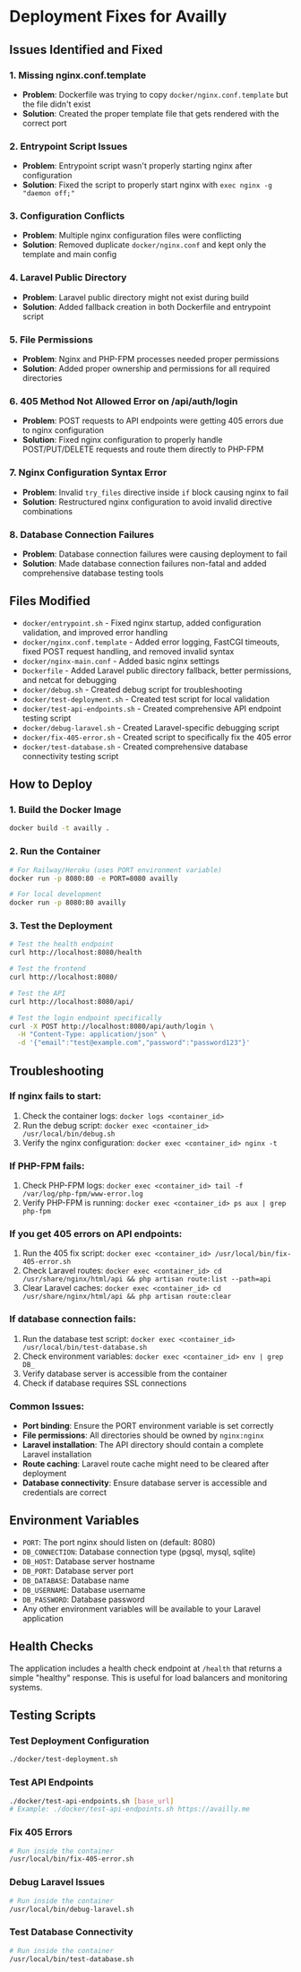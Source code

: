 # Deployment Fixes for Availly

## Issues Identified and Fixed

### 1. Missing nginx.conf.template
- **Problem**: Dockerfile was trying to copy `docker/nginx.conf.template` but the file didn't exist
- **Solution**: Created the proper template file that gets rendered with the correct port

### 2. Entrypoint Script Issues
- **Problem**: Entrypoint script wasn't properly starting nginx after configuration
- **Solution**: Fixed the script to properly start nginx with `exec nginx -g "daemon off;"`

### 3. Configuration Conflicts
- **Problem**: Multiple nginx configuration files were conflicting
- **Solution**: Removed duplicate `docker/nginx.conf` and kept only the template and main config

### 4. Laravel Public Directory
- **Problem**: Laravel public directory might not exist during build
- **Solution**: Added fallback creation in both Dockerfile and entrypoint script

### 5. File Permissions
- **Problem**: Nginx and PHP-FPM processes needed proper permissions
- **Solution**: Added proper ownership and permissions for all required directories

### 6. 405 Method Not Allowed Error on /api/auth/login
- **Problem**: POST requests to API endpoints were getting 405 errors due to nginx configuration
- **Solution**: Fixed nginx configuration to properly handle POST/PUT/DELETE requests and route them directly to PHP-FPM

### 7. Nginx Configuration Syntax Error
- **Problem**: Invalid `try_files` directive inside `if` block causing nginx to fail
- **Solution**: Restructured nginx configuration to avoid invalid directive combinations

### 8. Database Connection Failures
- **Problem**: Database connection failures were causing deployment to fail
- **Solution**: Made database connection failures non-fatal and added comprehensive database testing tools

## Files Modified

- `docker/entrypoint.sh` - Fixed nginx startup, added configuration validation, and improved error handling
- `docker/nginx.conf.template` - Added error logging, FastCGI timeouts, fixed POST request handling, and removed invalid syntax
- `docker/nginx-main.conf` - Added basic nginx settings
- `Dockerfile` - Added Laravel public directory fallback, better permissions, and netcat for debugging
- `docker/debug.sh` - Created debug script for troubleshooting
- `docker/test-deployment.sh` - Created test script for local validation
- `docker/test-api-endpoints.sh` - Created comprehensive API endpoint testing script
- `docker/debug-laravel.sh` - Created Laravel-specific debugging script
- `docker/fix-405-error.sh` - Created script to specifically fix the 405 error
- `docker/test-database.sh` - Created comprehensive database connectivity testing script

## How to Deploy

### 1. Build the Docker Image
```bash
docker build -t availly .
```

### 2. Run the Container
```bash
# For Railway/Heroku (uses PORT environment variable)
docker run -p 8080:80 -e PORT=8080 availly

# For local development
docker run -p 8080:80 availly
```

### 3. Test the Deployment
```bash
# Test the health endpoint
curl http://localhost:8080/health

# Test the frontend
curl http://localhost:8080/

# Test the API
curl http://localhost:8080/api/

# Test the login endpoint specifically
curl -X POST http://localhost:8080/api/auth/login \
  -H "Content-Type: application/json" \
  -d '{"email":"test@example.com","password":"password123"}'
```

## Troubleshooting

### If nginx fails to start:
1. Check the container logs: `docker logs <container_id>`
2. Run the debug script: `docker exec <container_id> /usr/local/bin/debug.sh`
3. Verify the nginx configuration: `docker exec <container_id> nginx -t`

### If PHP-FPM fails:
1. Check PHP-FPM logs: `docker exec <container_id> tail -f /var/log/php-fpm/www-error.log`
2. Verify PHP-FPM is running: `docker exec <container_id> ps aux | grep php-fpm`

### If you get 405 errors on API endpoints:
1. Run the 405 fix script: `docker exec <container_id> /usr/local/bin/fix-405-error.sh`
2. Check Laravel routes: `docker exec <container_id> cd /usr/share/nginx/html/api && php artisan route:list --path=api`
3. Clear Laravel caches: `docker exec <container_id> cd /usr/share/nginx/html/api && php artisan route:clear`

### If database connection fails:
1. Run the database test script: `docker exec <container_id> /usr/local/bin/test-database.sh`
2. Check environment variables: `docker exec <container_id> env | grep DB_`
3. Verify database server is accessible from the container
4. Check if database requires SSL connections

### Common Issues:
- **Port binding**: Ensure the PORT environment variable is set correctly
- **File permissions**: All directories should be owned by `nginx:nginx`
- **Laravel installation**: The API directory should contain a complete Laravel installation
- **Route caching**: Laravel route cache might need to be cleared after deployment
- **Database connectivity**: Ensure database server is accessible and credentials are correct

## Environment Variables

- `PORT`: The port nginx should listen on (default: 8080)
- `DB_CONNECTION`: Database connection type (pgsql, mysql, sqlite)
- `DB_HOST`: Database server hostname
- `DB_PORT`: Database server port
- `DB_DATABASE`: Database name
- `DB_USERNAME`: Database username
- `DB_PASSWORD`: Database password
- Any other environment variables will be available to your Laravel application

## Health Checks

The application includes a health check endpoint at `/health` that returns a simple "healthy" response. This is useful for load balancers and monitoring systems.

## Testing Scripts

### Test Deployment Configuration
```bash
./docker/test-deployment.sh
```

### Test API Endpoints
```bash
./docker/test-api-endpoints.sh [base_url]
# Example: ./docker/test-api-endpoints.sh https://availly.me
```

### Fix 405 Errors
```bash
# Run inside the container
/usr/local/bin/fix-405-error.sh
```

### Debug Laravel Issues
```bash
# Run inside the container
/usr/local/bin/debug-laravel.sh
```

### Test Database Connectivity
```bash
# Run inside the container
/usr/local/bin/test-database.sh
```
